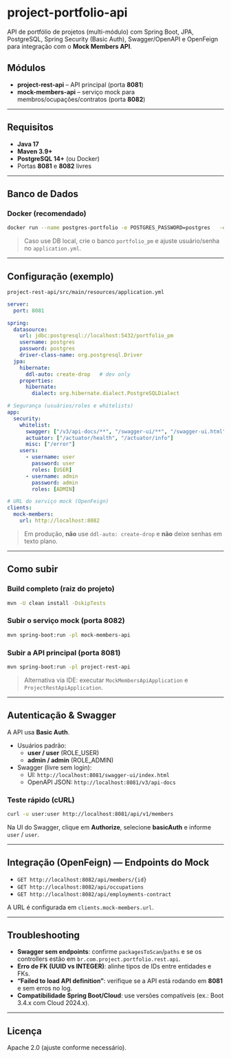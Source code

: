 # project-portfolio-api

API de portfólio de projetos (multi-módulo) com Spring Boot, JPA, PostgreSQL, Spring Security (Basic Auth), Swagger/OpenAPI e OpenFeign para integração com o **Mock Members API**.

## Módulos
- **project-rest-api** – API principal (porta **8081**)
- **mock-members-api** – serviço mock para membros/ocupações/contratos (porta **8082**)

---

## Requisitos
- **Java 17**
- **Maven 3.9+**
- **PostgreSQL 14+** (ou Docker)
- Portas **8081** e **8082** livres

---

## Banco de Dados

### Docker (recomendado)
```bash
docker run --name postgres-portfolio -e POSTGRES_PASSWORD=postgres   -e POSTGRES_DB=portfolio_pm -p 5432:5432 -d postgres:17
```

> Caso use DB local, crie o banco `portfolio_pm` e ajuste usuário/senha no `application.yml`.

---

## Configuração (exemplo)

`project-rest-api/src/main/resources/application.yml`
```yaml
server:
  port: 8081

spring:
  datasource:
    url: jdbc:postgresql://localhost:5432/portfolio_pm
    username: postgres
    password: postgres
    driver-class-name: org.postgresql.Driver
  jpa:
    hibernate:
      ddl-auto: create-drop   # dev only
    properties:
      hibernate:
        dialect: org.hibernate.dialect.PostgreSQLDialect

# Segurança (usuários/roles e whitelists)
app:
  security:
    whitelist:
      swagger: ["/v3/api-docs/**", "/swagger-ui/**", "/swagger-ui.html"]
      actuator: ["/actuator/health", "/actuator/info"]
      misc: ["/error"]
    users:
      - username: user
        password: user
        roles: [USER]
      - username: admin
        password: admin
        roles: [ADMIN]

# URL do serviço mock (OpenFeign)
clients:
  mock-members:
    url: http://localhost:8082
```

> Em produção, **não** use `ddl-auto: create-drop` e **não** deixe senhas em texto plano.

---

## Como subir

### Build completo (raiz do projeto)
```bash
mvn -U clean install -DskipTests
```

### Subir o serviço **mock** (porta 8082)
```bash
mvn spring-boot:run -pl mock-members-api
```

### Subir a **API principal** (porta 8081)
```bash
mvn spring-boot:run -pl project-rest-api
```

> Alternativa via IDE: executar `MockMembersApiApplication` e `ProjectRestApiApplication`.

---

## Autenticação & Swagger

A API usa **Basic Auth**.

- Usuários padrão:
  - **user / user** (ROLE_USER)
  - **admin / admin** (ROLE_ADMIN)
- Swagger (livre sem login):
  - UI: `http://localhost:8081/swagger-ui/index.html`
  - OpenAPI JSON: `http://localhost:8081/v3/api-docs`

### Teste rápido (cURL)
```bash
curl -u user:user http://localhost:8081/api/v1/members
```

Na UI do Swagger, clique em **Authorize**, selecione **basicAuth** e informe `user` / `user`.

---

## Integração (OpenFeign) — Endpoints do Mock
- `GET http://localhost:8082/api/members/{id}`
- `GET http://localhost:8082/api/occupations`
- `GET http://localhost:8082/api/employments-contract`

A URL é configurada em `clients.mock-members.url`.

---

## Troubleshooting
- **Swagger sem endpoints**: confirme `packagesToScan`/`paths` e se os controllers estão em `br.com.project.portfolio.rest.api`.
- **Erro de FK (UUID vs INTEGER)**: alinhe tipos de IDs entre entidades e FKs.
- **“Failed to load API definition”**: verifique se a API está rodando em **8081** e sem erros no log.
- **Compatibilidade Spring Boot/Cloud**: use versões compatíveis (ex.: Boot 3.4.x com Cloud 2024.x).

---

## Licença
Apache 2.0 (ajuste conforme necessário).
